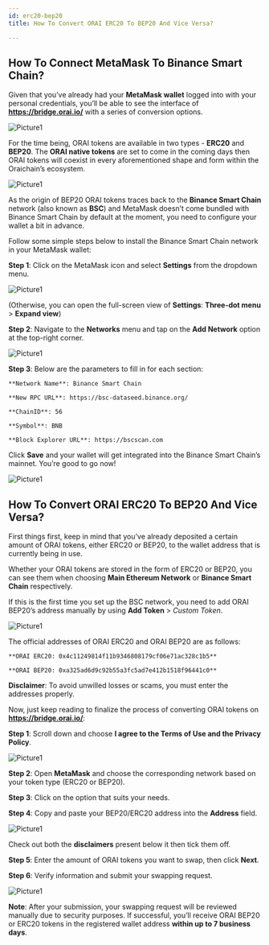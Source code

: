 ```yaml
---
id: erc20-bep20
title: How To Convert ORAI ERC20 To BEP20 And Vice Versa?

---
```



## How To Connect MetaMask To Binance Smart Chain?

Given that you’ve already had your **MetaMask wallet** logged into with your personal credentials, you’ll be able to see the interface of **https://bridge.orai.io/** with a series of conversion options.

![Picture1](../../static/img/guide/Picture1.png)

For the time being, ORAI tokens are available in two types - **ERC20** and **BEP20**. The **ORAI native tokens** are set to come in the coming days then ORAI tokens will coexist in every aforementioned shape and form within the Oraichain’s ecosystem.

![Picture1](../../static/img/guide/Picture2.png)

As the origin of BEP20 ORAI tokens traces back to the **Binance Smart Chain** network (also known as **BSC**) and MetaMask doesn’t come bundled with Binance Smart Chain by default at the moment, you need to configure your wallet a bit in advance.

Follow some simple steps below to install the Binance Smart Chain network in your MetaMask wallet:

**Step 1**: Click on the MetaMask icon and select **Settings** from the dropdown menu.

![Picture1](../../static/img/guide/Picture3.png)

(Otherwise, you can open the full-screen view of **Settings**: **Three-dot menu** > **Expand view**)

**Step 2**: Navigate to the **Networks** menu and tap on the **Add Network** option at the top-right corner.

![Picture1](../../static/img/guide/Picture4.png)

**Step 3**: Below are the parameters to fill in for each section:

    **Network Name**: Binance Smart Chain

    **New RPC URL**: https://bsc-dataseed.binance.org/

    **ChainID**: 56

    **Symbol**: BNB

    **Block Explorer URL**: https://bscscan.com

Click **Save** and your wallet will get integrated into the Binance Smart Chain’s mainnet. You’re good to go now!

![Picture1](../../static/img/guide/Picture5.png)

## How To Convert ORAI ERC20 To BEP20 And Vice Versa?

First things first, keep in mind that you’ve already deposited a certain amount of ORAI tokens, either ERC20 or BEP20, to the wallet address that is currently being in use.

Whether your ORAI tokens are stored in the form of ERC20 or BEP20, you can see them when choosing **Main Ethereum Network** or **Binance Smart Chain** respectively.

If this is the first time you set up the BSC network, you need to add ORAI BEP20’s address manually by using **Add Token** > *Custom Token*.

![Picture1](../../static/img/guide/Picture6.png)

The official addresses of ORAI ERC20 and ORAI BEP20 are as follows:

    **ORAI ERC20: 0x4c11249814f11b9346808179cf06e71ac328c1b5**

    **ORAI BEP20: 0xa325ad6d9c92b55a3fc5ad7e412b1518f96441c0**

**Disclaimer**: To avoid unwilled losses or scams, you must enter the addresses properly.

Now, just keep reading to finalize the process of converting ORAI tokens on **https://bridge.orai.io/**:

**Step 1**: Scroll down and choose **I agree to the Terms of Use and the Privacy Policy**.

![Picture1](../../static/img/guide/Picture7.png)

**Step 2**: Open **MetaMask** and choose the corresponding network based on your token type (ERC20 or BEP20).

**Step 3**: Click on the option that suits your needs.

**Step 4**: Copy and paste your BEP20/ERC20 address into the **Address** field.

![Picture1](../../static/img/guide/Picture8.png)

Check out both the **disclaimers** present below it then tick them off.

**Step 5**: Enter the amount of ORAI tokens you want to swap, then click **Next**.

**Step 6**: Verify information and submit your swapping request.

![Picture1](../../static/img/guide/Picture9.png)

**Note**: After your submission, your swapping request will be reviewed manually due to security purposes. If successful, you’ll receive ORAI BEP20 or ERC20 tokens in the registered wallet address **within up to 7 business days**.
